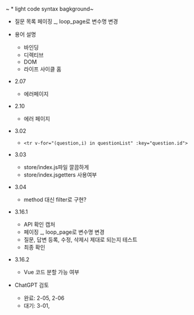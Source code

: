 
~ * light code syntax bagkground~




* 질문 목록 페이징 _, loop_page로 변수명 변경

* 용어 설명
  * 바인딩
  * 디렉티브
  * DOM
  * 라이프 사이클 홈

* 2.07
  * 에러페이지
 
* 2.10
  * 에러 페이지

* 3.02
  * ```<tr v-for="(question,i) in questionList" :key="question.id">```

* 3.03
  * store/index.js파일 깔끔하게
  * store/index.jsgetters 사용여부
 
    
* 3.04
  * method 대신 filter로 구현?

    
* 3.16.1
  * API 확인 캡처
  * 페이징 _, loop_page로 변수명 변경
  * 질문, 답변 등록, 수정, 삭제시 제대로 되는지 테스트
  * 최종 확인
    
* 3.16.2
  * Vue 코드 분할 가능 여부


* ChatGPT 검토
  * 완료: 2-05, 2-06
  * 대기: 3-01, 
